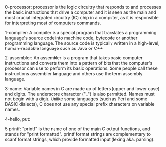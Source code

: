 0-processor:  processor is the logic circuitry that responds to and processes the basic instructions that drive a computer and it is seen as the main and most crucial integrated circuitry (IC) chip in a computer, as it is responsible for interpreting most of computers commands.

1-compiler:  A compiler is a special program that translates a programming language's source code into machine code, bytecode or another programming language. The source code is typically written in a high-level, human-readable language such as Java or C++

2-assembler:  An assembler is a program that takes basic computer instructions and converts them into a pattern of bits that the computer's processor can use to perform its basic operations. Some people call these instructions assembler language and others use the term assembly language.

3-name:   Variable names in C are made up of letters (upper and lower case) and digits. The underscore character ("_") is also permitted. Names must not begin with a digit. Unlike some languages (such as Perl and some BASIC dialects), C does not use any special prefix characters on variable names.

4-hello, put:

5 printf: "printf" is the name of one of the main C output functions, and stands for "print formatted". printf format strings are complementary to scanf format strings, which provide formatted input (lexing aka. parsing). 
